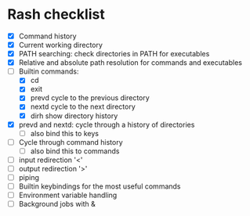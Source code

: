 # Rash checklist

- [x] Command history
- [x] Current working directory
- [x] PATH searching: check directories in PATH for executables
- [x] Relative and absolute path resolution for commands and executables
- [ ] Builtin commands:
    - [x] cd
    - [x] exit
    - [x] prevd     cycle to the previous directory
    - [x] nextd     cycle to the next directory
    - [x] dirh      show directory history
- [x] prevd and nextd: cycle through a history of directories
    - [ ] also bind this to keys
- [ ] Cycle through command history
    - [ ] also bind this to commands
- [ ] input redirection '<'
- [ ] output redirection '>'
- [ ] piping
- [ ] Builtin keybindings for the most useful commands
- [ ] Environment variable handling
- [ ] Background jobs with &
